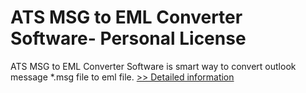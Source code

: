 # ATS MSG to EML Converter Software- Personal License
ATS MSG to EML Converter Software is smart way to convert outlook message *.msg file to eml file.
[>> Detailed information](https://secure.shareit.com/shareit/product.html?productid=300778230&affiliateid=200057808)